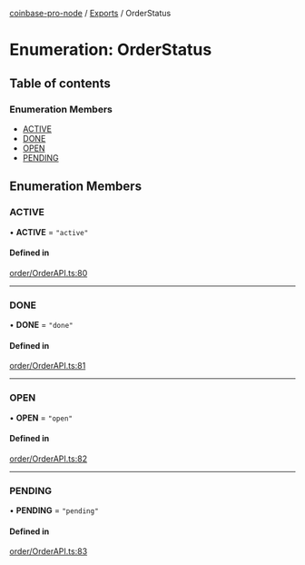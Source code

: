 [coinbase-pro-node](../README.md) / [Exports](../modules.md) / OrderStatus

# Enumeration: OrderStatus

## Table of contents

### Enumeration Members

- [ACTIVE](OrderStatus.md#active)
- [DONE](OrderStatus.md#done)
- [OPEN](OrderStatus.md#open)
- [PENDING](OrderStatus.md#pending)

## Enumeration Members

### ACTIVE

• **ACTIVE** = `"active"`

#### Defined in

[order/OrderAPI.ts:80](https://github.com/bennycode/coinbase-pro-node/blob/dacd532/src/order/OrderAPI.ts#L80)

---

### DONE

• **DONE** = `"done"`

#### Defined in

[order/OrderAPI.ts:81](https://github.com/bennycode/coinbase-pro-node/blob/dacd532/src/order/OrderAPI.ts#L81)

---

### OPEN

• **OPEN** = `"open"`

#### Defined in

[order/OrderAPI.ts:82](https://github.com/bennycode/coinbase-pro-node/blob/dacd532/src/order/OrderAPI.ts#L82)

---

### PENDING

• **PENDING** = `"pending"`

#### Defined in

[order/OrderAPI.ts:83](https://github.com/bennycode/coinbase-pro-node/blob/dacd532/src/order/OrderAPI.ts#L83)
